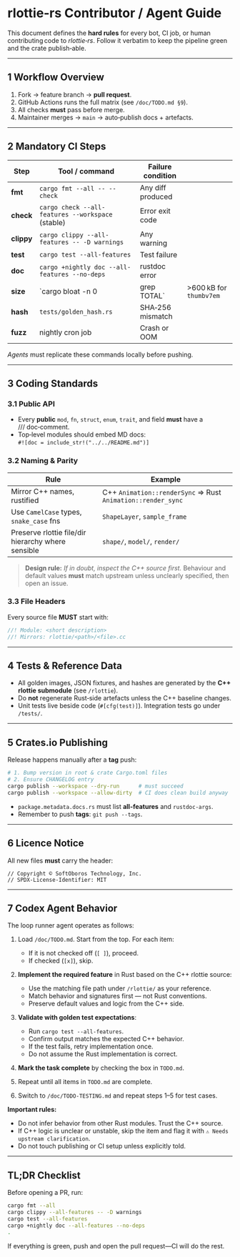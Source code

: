 # rlottie‑rs Contributor / Agent Guide

This document defines the **hard rules** for every bot, CI job, or human contributing code to *rlottie‑rs*. Follow it verbatim to keep the pipeline green and the crate publish‑able.

---

## 1 Workflow Overview

1. Fork → feature branch → **pull request**.
2. GitHub Actions runs the full matrix (see `/doc/TODO.md §9`).
3. All checks **must** pass before merge.
4. Maintainer merges → `main` → auto‑publish docs + artefacts.

---

## 2 Mandatory CI Steps

| Step       | Tool / command                                    | Failure condition |                         |
| ---------- | ------------------------------------------------- | ----------------- | ----------------------- |
| **fmt**    | `cargo fmt --all -- --check`                      | Any diff produced |                         |
| **check**  | `cargo check --all-features --workspace` (stable) | Error exit code   |                         |
| **clippy** | `cargo clippy --all-features -- -D warnings`      | Any warning       |                         |
| **test**   | `cargo test --all-features`                       | Test failure      |                         |
| **doc**    | `cargo +nightly doc --all-features --no-deps`     | rustdoc error     |                         |
| **size**   | \`cargo bloat -n 0                                | grep TOTAL\`      | >600 kB for `thumbv7em` |
| **hash**   | `tests/golden_hash.rs`                            | SHA‑256 mismatch  |                         |
| **fuzz**   | nightly cron job                                  | Crash or OOM      |                         |

*Agents* must replicate these commands locally before pushing.

---

## 3 Coding Standards

### 3.1 Public API

- Every **public** `mod`, `fn`, `struct`, `enum`, `trait`, and field **must** have a /// doc‑comment.
- Top‑level modules should embed MD docs:\
  `#![doc = include_str!("../../README.md")]`

### 3.2 Naming & Parity

| Rule                                               | Example                                                     |
| -------------------------------------------------- | ----------------------------------------------------------- |
| Mirror C++ names, rustified                        | C++ `Animation::renderSync` ⇒ Rust `Animation::render_sync` |
| Use `CamelCase` types, `snake_case` fns            | `ShapeLayer`, `sample_frame`                                |
| Preserve rlottie file/dir hierarchy where sensible | `shape/`, `model/`, `render/`                               |

> **Design rule:** *If in doubt, inspect the C++ source first.*  Behaviour and default values **must** match upstream unless unclearly specified, then open an issue.

### 3.3 File Headers

Every source file **MUST** start with:

```rust
//! Module: <short description>
//! Mirrors: rlottie/<path>/<file>.cc
```

---

## 4 Tests & Reference Data

- All golden images, JSON fixtures, and hashes are generated by the **C++ rlottie submodule** (see `/rlottie`).
- Do **not** regenerate Rust‑side artefacts unless the C++ baseline changes.
- Unit tests live beside code (`#[cfg(test)]`).  Integration tests go under `/tests/`.

---

## 5 Crates.io Publishing

Release happens manually after a **tag** push:

```bash
# 1. Bump version in root & crate Cargo.toml files
# 2. Ensure CHANGELOG entry
cargo publish --workspace --dry-run      # must succeed
cargo publish --workspace --allow-dirty  # CI does clean build anyway
```

- `package.metadata.docs.rs` must list **all-features** and `rustdoc-args`.
- Remember to push **tags**: `git push --tags`.

---

## 6 Licence Notice

All new files **must** carry the header:

```text
// Copyright © SoftOboros Technology, Inc.
// SPDX‑License‑Identifier: MIT
```

---

## 7 Codex Agent Behavior

The loop runner agent operates as follows:

1. Load `/doc/TODO.md`. Start from the top. For each item:
   - If it is not checked off (`[ ]`), proceed.
   - If checked (`[x]`), skip.

2. **Implement the required feature** in Rust based on the C++ rlottie source:
   - Use the matching file path under `/rlottie/` as your reference.
   - Match behavior and signatures first — not Rust conventions.
   - Preserve default values and logic from the C++ side.

3. **Validate with golden test expectations**:
   - Run `cargo test --all-features`.
   - Confirm output matches the expected C++ behavior.
   - If the test fails, retry implementation once.
   - Do not assume the Rust implementation is correct.

4. **Mark the task complete** by checking the box in `TODO.md`.

5. Repeat until all items in `TODO.md` are complete.

6. Switch to `/doc/TODO-TESTING.md` and repeat steps 1–5 for test cases.

**Important rules:**

- Do not infer behavior from other Rust modules. Trust the C++ source.
- If C++ logic is unclear or unstable, skip the item and flag it with `⚠️ Needs upstream clarification`.
- Do not touch publishing or CI setup unless explicitly told.

---

## TL;DR Checklist

Before opening a PR, run:

```bash
cargo fmt --all
cargo clippy --all-features -- -D warnings
cargo test --all-features
cargo +nightly doc --all-features --no-deps
.
```

If everything is green, push and open the pull request—CI will do the rest.


